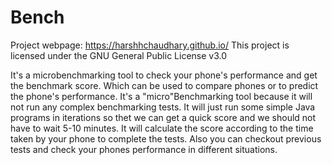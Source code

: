 # Bench
Project webpage: https://harshhchaudhary.github.io/
This project is licensed under the GNU General Public License v3.0

It's a microbenchmarking tool to check your phone's performance and get the benchmark score. Which can be used to compare phones
or to predict the phone's performance. It's a "micro"Benchmarking tool because it will not run any complex benchmarking tests. It 
will just run some simple Java programs in iterations so thet we can get a quick score and we should not have to wait 5-10 minutes.
It will calculate the score according to the time taken by your phone to complete the tests. Also you can checkout previous 
tests and check your phones performance in different situations.
